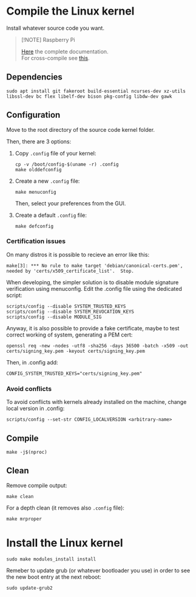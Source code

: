 # Compile the Linux kernel

Install whatever source code you want.

> [!NOTE] Raspberry Pi
>
> [Here](https://www.raspberrypi.com/documentation/computers/linux_kernel.html#natively-build-a-kernel) the complete documentation.
> \
> For cross-compile see [this](https://www.raspberrypi.com/documentation/computers/linux_kernel.html#cross-compile-the-kernel).

## Dependencies

```shell
sudo apt install git fakeroot build-essential ncurses-dev xz-utils libssl-dev bc flex libelf-dev bison pkg-config libdw-dev gawk
```

## Configuration

Move to the root directory of the source code kernel folder.

Then, there are 3 options:

1. Copy `.config` file of your kernel:
   ```shell
   cp -v /boot/config-$(uname -r) .config
   make olddefconfig
   ```

2. Create a new `.config` file:
   ```shell
   make menuconfig
   ```
   Then, select your preferences from the GUI.

3. Create a default `.config` file:
   ```shell
   make defconfig
   ```

### Certification issues

On many distros it is possible to recieve an error like this:

```shell
make[3]: *** No rule to make target 'debian/canonical-certs.pem', needed by 'certs/x509_certificate_list'.  Stop.
```

When developing, the simpler solution is to disable module signature verification using menuconfig. Edit the .config file using the dedicated script:

```shell
scripts/config --disable SYSTEM_TRUSTED_KEYS
scripts/config --disable SYSTEM_REVOCATION_KEYS
scripts/config --disable MODULE_SIG
```

Anyway, it is also possible to provide a fake certificate, maybe to test correct working of system, generating a PEM cert:

```shell
openssl req -new -nodes -utf8 -sha256 -days 36500 -batch -x509 -out certs/signing_key.pem -keyout certs/signing_key.pem
```

Then, in .config add:

```shell
CONFIG_SYSTEM_TRUSTED_KEYS="certs/signing_key.pem"
```

### Avoid conflicts

To avoid conflicts with kernels already installed on the machine, change local version in .config:

```shell
scripts/config --set-str CONFIG_LOCALVERSION <arbitrary-name>
```

## Compile

```shell
make -j$(nproc)
```

## Clean

Remove compile output:

```shell
make clean
```

For a depth clean (it removes also `.config` file):

```shell
make mrproper
```

# Install the Linux kernel

```shell
sudo make modules_install install
```

Remeber to update grub (or whatever bootloader you use) in order to see the new boot entry at the next reboot:

```shell
sudo update-grub2
```
